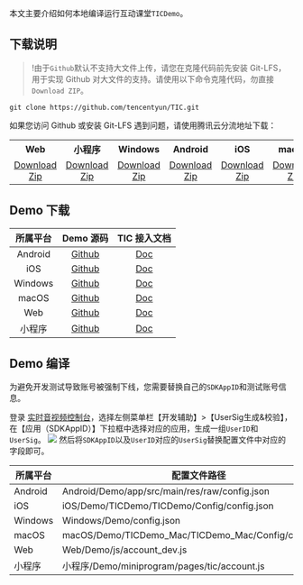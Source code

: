 本文主要介绍如何本地编译运行互动课堂`TICDemo`。

## 下载说明

>!由于`Github`默认不支持大文件上传，请您在克隆代码前先安装 Git-LFS，用于实现 Github 对大文件的支持。请使用以下命令克隆代码，勿直接`Download ZIP`。
```
git clone https://github.com/tencentyun/TIC.git
```

如果您访问 Github 或安装 Git-LFS 遇到问题，请使用腾讯云分流地址下载：

<table>
<tr>
<th style="text-align:center">Web</th>
<th style="text-align:center">小程序</th>
<th style="text-align:center">Windows</th>
<th style="text-align:center">Android</th>
<th style="text-align:center">iOS</th>
<th style="text-align:center">macOS</th>
</tr>
<tr>
<td style="text-align:center"><a href="https://tic-res-1259648581.file.myqcloud.com/demo/Web.zip">Download Zip</a></td>
<td style="text-align:center"><a href="https://tic-res-1259648581.file.myqcloud.com/demo/小程序.zip">Download Zip</a></td>
<td style="text-align:center"><a href="https://tic-res-1259648581.file.myqcloud.com/demo/Windows.zip">Download Zip</a></td>
<td style="text-align:center"><a href="https://tic-res-1259648581.file.myqcloud.com/demo/Android.zip">Download Zip</a></td>
<td style="text-align:center"><a href="https://tic-res-1259648581.file.myqcloud.com/demo/iOS.zip">Download Zip</a></td>
<td style="text-align:center"><a href="https://tic-res-1259648581.file.myqcloud.com/demo/macOS.zip">Download Zip</a></td>
</tr>
</table>

## Demo 下载
|所属平台|Demo 源码| TIC 接入文档|
|:-:|:-:|:-:|
|Android|[Github](https://github.com/tencentyun/TIC/tree/master)|[Doc](https://cloud.tencent.com/document/product/680/35952)|
|iOS|[Github](https://github.com/tencentyun/TIC/tree/master)|[Doc](https://cloud.tencent.com/document/product/680/35955)|
|Windows|[Github](https://github.com/tencentyun/TIC/tree/master)|[Doc](https://cloud.tencent.com/document/product/680/35954)|
|macOS|[Github](https://github.com/tencentyun/TIC/tree/master)|[Doc](https://cloud.tencent.com/document/product/680/35956)|
|Web|[Github](https://github.com/tencentyun/TIC/tree/master)|[Doc](https://cloud.tencent.com/document/product/680/35953)|
|小程序|[Github](https://github.com/tencentyun/TIC/tree/master)|[Doc](https://cloud.tencent.com/document/product/680/35957)|

## Demo 编译
为避免开发测试导致账号被强制下线，您需要替换自己的`SDKAppID`和测试账号信息。

登录 [实时音视频控制台](https://console.cloud.tencent.com/trtc)，选择左侧菜单栏【开发辅助】>【UserSig生成&校验】，在【应用（SDKAppID）】下拉框中选择对应的应用，生成一组`UserID`和`UserSig`。
![](https://main.qcloudimg.com/raw/80eed8e45a6bfd403db05ec96b24072e.png)
然后将`SDKAppID`以及`UserID`对应的`UserSig`替换配置文件中对应的字段即可。

|所属平台|配置文件路径|
|-|-|
|Android|Android/Demo/app/src/main/res/raw/config.json|
|iOS|iOS/Demo/TICDemo/TICDemo/Config/config.json|
|Windows|Windows/Demo/config.json|
|macOS|macOS/Demo/TICDemo_Mac/TICDemo_Mac/Config/config.json|
|Web|Web/Demo/js/account_dev.js|
|小程序|小程序/Demo/miniprogram/pages/tic/account.js|



